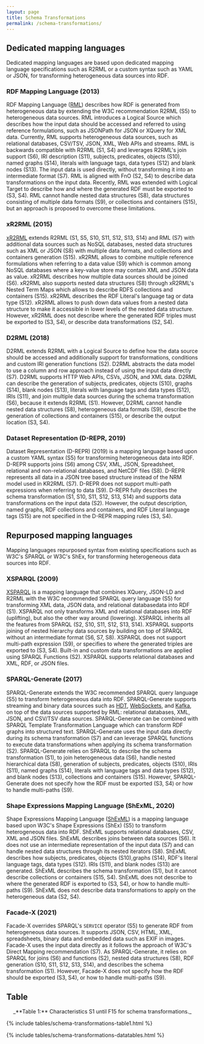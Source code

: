 ```yaml
---
layout: page
title: Schema Transformations
permalink: /schema-transformations/
---
```


## Dedicated mapping languages
Dedicated mapping languages are based upon dedicated
mapping language specifications such as R2RML or a custom syntax
such as YAML or JSON, for transforming heterogeneous data sources into RDF.

### RDF Mapping Language (2013)
RDF Mapping Language ([RML](https://rml.io/specs/rml/))
describes how RDF is generated from heterogeneous data 
by extending the W3C recommendation R2RML (S5) to heterogeneous data sources.
RML introduces a Logical Source which describes
how the input data should be accessed
and referred to using reference formulations,
such as JSONPath for JSON or XQuery for XML data.
Currently, RML supports heterogeneous data sources,
such as relational databases, CSV/TSV, JSON, XML, Web APIs and streams.
RML is backwards compatible with R2RML (S1, S4)
and leverages R2RML's join support (S6), IRI description (S11),
subjects, predicates, objects (S10), named graphs (S14), 
literals with language tags, data types (S12) and blank nodes (S13).
The input data is used directly,
without transforming it into an intermediate format (S7).
RML is aligned with FnO (S2, S4) to describe data transformations
on the input data.
Recently, RML was extended with Logical Target
to describe how and where the generated RDF must be exported to (S3, S4).
RML cannot handle nested data structures (S8),
data structures consisting of multiple data formats (S9),
or collections and containers (S15),
but an approach is proposed to overcome these limitations.

### xR2RML (2015)
[xR2RML](https://www.i3s.unice.fr/~fmichel/xr2rml_specification_v5.html)
extends R2RML (S1, S5, S10, S11, S12, S13, S14) and RML (S7)
with additional data sources such as NoSQL databases,
nested data structures such as XML or JSON (S8) with multiple data formats,
and collections and containers generation (S15).
xR2RML allows to combine multiple reference formulations
when referring to a data value (S9) which is common among NoSQL databases
where a key-value store may contain XML and JSON data as value.
xR2RML describes how multiple data sources should be joined (S6).
xR2RML also supports nested data structures (S8)
through xR2RML's Nested Term Maps which allows
to describe RDFS collections and containers (S15).
xR2RML describes the RDF Literal's language tag or data type (S12).
xR2RML allows to push down data values from a nested data structure
to make it accessible in lower levels of the nested data structure.
However, xR2RML does not describe where the generated RDF triples
must be exported to (S3, S4), or describe data transformations (S2, S4).

### D2RML (2018)
D2RML extends R2RML with a Logical Source to define how the data source
should be accessed and additionally support for transformations,
conditions and custom IRI generation functions (S2).
D2RML abstracts the data model to use a column
and row approach instead of using the input data directly (S7).
D2RML supports HTTP Web APIs, CSVs, JSON, and XML data.
D2RML can describe the generation of subjects, predicates, objects (S10),
graphs (S14), blank nodes (S13),
literals with language tags and data types (S12), IRIs (S11),
and join multiple data sources during the schema transformation (S6),
because it extends R2RML (S1).
However, D2RML cannot handle nested data structures (S8),
heterogeneous data formats (S9),
describe the generation of collections and containers (S15),
or describe the output location (S3, S4).

### Dataset Representation (D-REPR, 2019)
Dataset Representation (D-REPR) (2019)
is a mapping language based upon a custom YAML syntax (S5)
for transforming heterogeneous data into RDF.
D-REPR supports joins (S6) among CSV, XML, JSON, Spreadsheet,
relational and non-relational databases, and NetCDF files (S8).
D-REPR represents all data in a JSON tree based structure
instead of the NRM model used in KR2RML (S7).
D-REPR does not support multi-path expressions when referring to data (S9).
D-REPR fully describes the schema transformation (S1, S10, S11, S12, S13, S14)
and supports data transformations on the input data (S2).
However, the output description, named graphs, RDF collections and containers,
and RDF Literal language tags (S15)
are not specified in the D-REPR mapping rules (S3, S4).

## Repurposed mapping languages
Mapping languages repurposed syntax from existing specifications
such as W3C's SPARQL or W3C's ShEx,
for transforming heterogeneous data sources into RDF.

### XSPARQL (2009)
[XSPARQL](https://www.w3.org/Submission/xsparql-language-specification/)
is a mapping language that combines XQuery, JSON-LD and R2RML
with the W3C recommended SPARQL query language (S5)
for transforming XML data, JSON data, and relational databasedata into RDF (S1).
XSPARQL not only transforms XML and relational databases into RDF (uplifting),
but also the other way around (lowering).
XSPARQL inherits all the features from SPARQL (S2, S10, S11, S12, S13, S14).
XSPARQL supports joining of nested hierarchy data sources
by building on top of SPARQL without an intermediate format (S6, S7, S8).
XSPARQL does not support multi-path expression (S9),
or specifies to where the generated triples are exported to (S3, S4).
Built-in and custom data transformations
are applied using SPARQL Functions (S2).
XSPARQL supports relational databases and XML, RDF, or JSON files.

### SPARQL-Generate (2017)
SPARQL-Generate extends the W3C recommended SPARQL query language (S5)
to transform heterogeneous data into RDF.
SPARQL-Generate supports streaming and binary data sources
such as [HDT](https://www.rdfhdt.org),
[WebSockets](https://html.spec.whatwg.org/multipage/web-sockets.html#),
and [Kafka](https://kafka.apache.org/),
on top of the data sources supported by RML:
relational databases, XML, JSON, and CSV/TSV data sources.
SPARQL-Generate can be combined with SPARQL Template Transformation Language
which can transform RDF graphs into structured text.
SPARQL-Generate uses the input data directly
during its schema transformation (S7)
and can leverage SPARQL functions to execute data transformations
when applying its schema transformation (S2).
SPARQL-Generate relies on SPARQL to describe the schema transformation (S1),
to join heterogeneous data (S6), handle nested hierarchical data (S8),
generation of subjects, predicates, objects (S10), IRIs (S11),
named graphs (S14), literals with language tags and data types (S12),
and blank nodes (S13), collections and containers (S15).
However, SPARQL-Generate does not specify
how the RDF must be exported (S3, S4) or how to handle multi-paths (S9).

### Shape Expressions Mapping Language (ShExML, 2020)
Shape Expressions Mapping Language
([ShExML](http://shexml.herminiogarcia.com/spec/))
is a mapping language based upon W3C's Shape Expressions (ShEx) (S5)
to transform heterogeneous data into RDF.
ShExML supports relational databases, CSV, XML and JSON files.
ShExML describes joins between data sources (S6).
It does not use an intermediate representation of the input data (S7)
and can handle nested data structures through its nested iterators (S8).
ShExML describes how subjects, predicates, objects (S10),graphs (S14),
RDF's literal language tags, data types (S12).
IRIs (S11), and blank nodes (S13) are generated.
ShExML describes the schema transformation (S1),
but it cannot describe collections or containers (S15, S4).
ShExML does not describe to where the generated RDF is exported to (S3, S4),
or how to handle multi-paths (S9).
ShExML does not describe data transformations
to apply on the heterogeneous data (S2, S4).

### Facade-X (2021)
Facade-X overrides SPARQL's `SERVICE` operator (S5)
to generate RDF from heterogeneous data sources.
It supports JSON, CSV, HTML, XML, spreadsheets, binary data
and embedded data such as EXIF in images.
Facade-X uses the input data directly as
it follows the approach of W3C's Direct Mapping recommendation (S7).
As SPARQL-Generate, it relies on SPARQL for joins (S6) and functions (S2),
nested data structures (S8), RDF generation (S10, S11, S12, S13, S14),
and describes the schema transformation (S1).
However, Facade-X does not specify how the RDF should be exported (S3, S4),
or how to handle multi-paths (S9).

## Table

<!-- Table -->
<div markdown="span" style="text-align: center;">
_**Table 1:**
Characteristics S1 until F15 for schema transformations._
</div>

{% include tables/schema-transformations-table1.html %}

<!-- DataTables setup -->
{% include tables/schema-transformations-datatables.html %}
